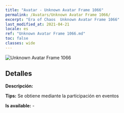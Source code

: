 ```yaml
---
title: "Avatar - Unknown Avatar Frame 1066"
permalink: /Avatars/Unknown Avatar Frame 1066/
excerpt: "Era of Chaos  Unknown Avatar Frame 1066"
last_modified_at: 2021-04-21
locale: es
ref: "Unknown Avatar Frame 1066.md"
toc: false
classes: wide
---
```

 ![Unknown Avatar Frame 1066](/images/a/avatarFrame_66.png)

## Detalles

 **Descripción:**  

 **Tips:** Se obtiene mediante la participación en eventos 

 **Is available:**  - 


